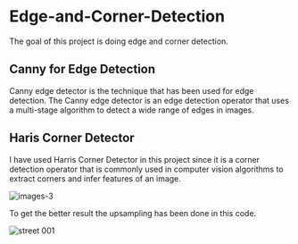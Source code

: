 # Edge-and-Corner-Detection
The goal of this project is doing edge and corner detection. 

## Canny for Edge Detection 
Canny edge detector is the technique that  has been used for edge detection. The Canny edge detector is an edge detection operator that uses a multi-stage algorithm to detect a wide range of edges in images.

## Haris Corner Detector
I have used Harris Corner Detector in this project since it is a corner detection operator that is commonly used in computer vision algorithms to extract corners and infer features of an image. 



![images-3](https://user-images.githubusercontent.com/39537957/49330925-7be83280-f54a-11e8-894c-d18cb8b4e1c4.jpeg)

To get the better result the upsampling has been done in this code.

![street 001](https://user-images.githubusercontent.com/39537957/49330929-899db800-f54a-11e8-9363-6a191289375f.jpeg)
